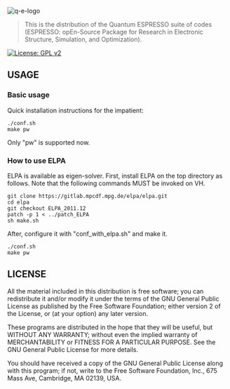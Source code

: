 ![q-e-logo](logo.jpg)

> This is the distribution of the Quantum ESPRESSO suite of codes (ESPRESSO:
> opEn-Source Package for Research in Electronic Structure, Simulation, and
> Optimization).

[![License: GPL v2](https://img.shields.io/badge/License-GPL%20v2-blue.svg)](https://www.gnu.org/licenses/old-licenses/gpl-2.0.en.html)

## USAGE

### Basic usage

Quick installation instructions for the impatient:

```
./conf.sh
make pw
```

Only "pw" is supported now.

### How to use ELPA

ELPA is available as eigen-solver. First, install ELPA on the top directory as follows. Note that the following commands MUST be invoked on VH.

```
git clone https://gitlab.mpcdf.mpg.de/elpa/elpa.git
cd elpa
git checkout ELPA_2011.12
patch -p 1 < ../patch_ELPA
sh make.sh
```

After, configure it with "conf_with_elpa.sh" and make it.

```
./conf.sh
make pw
```

## LICENSE

All the material included in this distribution is free software;
you can redistribute it and/or modify it under the terms of the GNU
General Public License as published by the Free Software Foundation;
either version 2 of the License, or (at your option) any later version.

These programs are distributed in the hope that they will be useful, but
WITHOUT ANY WARRANTY; without even the implied warranty of MERCHANTABILITY
or FITNESS FOR A PARTICULAR PURPOSE. See the GNU General Public License
for more details.

You should have received a copy of the GNU General Public License along
with this program; if not, write to the Free Software Foundation, Inc.,
675 Mass Ave, Cambridge, MA 02139, USA.
